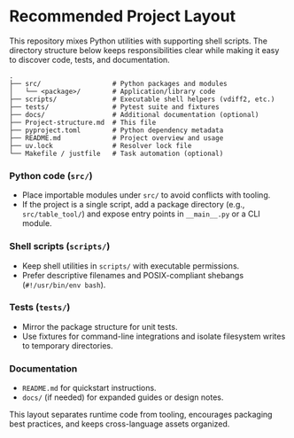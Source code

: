# Recommended Project Layout

This repository mixes Python utilities with supporting shell scripts. The directory
structure below keeps responsibilities clear while making it easy to discover code,
tests, and documentation.

```
.
├── src/                  # Python packages and modules
│   └── <package>/        # Application/library code
├── scripts/              # Executable shell helpers (vdiff2, etc.)
├── tests/                # Pytest suite and fixtures
├── docs/                 # Additional documentation (optional)
├── Project-structure.md  # This file
├── pyproject.toml        # Python dependency metadata
├── README.md             # Project overview and usage
├── uv.lock               # Resolver lock file
└── Makefile / justfile   # Task automation (optional)
```

### Python code (`src/`)
- Place importable modules under `src/` to avoid conflicts with tooling.
- If the project is a single script, add a package directory (e.g., `src/table_tool/`)
  and expose entry points in `__main__.py` or a CLI module.

### Shell scripts (`scripts/`)
- Keep shell utilities in `scripts/` with executable permissions.
- Prefer descriptive filenames and POSIX-compliant shebangs (`#!/usr/bin/env bash`).

### Tests (`tests/`)
- Mirror the package structure for unit tests.
- Use fixtures for command-line integrations and isolate filesystem writes to temporary
  directories.

### Documentation
- `README.md` for quickstart instructions.
- `docs/` (if needed) for expanded guides or design notes.

This layout separates runtime code from tooling, encourages packaging best practices, and
keeps cross-language assets organized.
